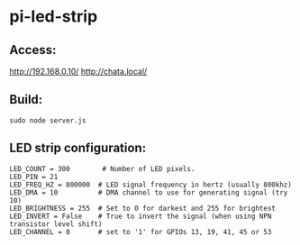 # pi-led-strip

## Access:
http://192.168.0.10/
http://chata.local/

## Build:
`sudo node server.js`

## LED strip configuration:
```
LED_COUNT = 300        # Number of LED pixels.
LED_PIN = 21
LED_FREQ_HZ = 800000  # LED signal frequency in hertz (usually 800khz)
LED_DMA = 10          # DMA channel to use for generating signal (try 10)
LED_BRIGHTNESS = 255  # Set to 0 for darkest and 255 for brightest
LED_INVERT = False    # True to invert the signal (when using NPN transistor level shift)
LED_CHANNEL = 0       # set to '1' for GPIOs 13, 19, 41, 45 or 53
```